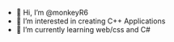 - 👋 Hi, I’m @monkeyR6
- 👀 I’m interested in creating C++ Applications
- 🌱 I’m currently learning web/css and C#

<!---
monkeyR6/monkeyR6 is a ✨ special ✨ repository because its `README.md` (this file) appears on your GitHub profile.
You can click the Preview link to take a look at your changes.
--->
